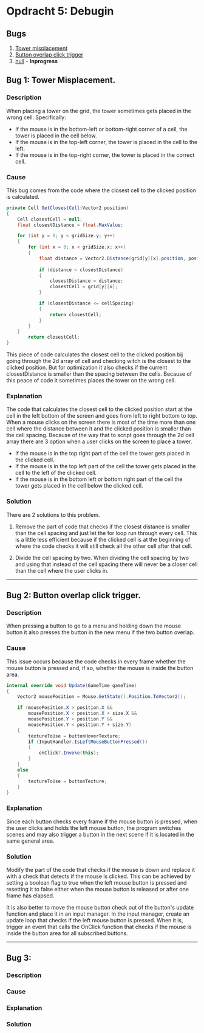 # Opdracht 5: Debugin

## Bugs

1. [Tower misplacement](#bug-1-tower-misplacement)
2. [Button overlap click trigger](#bug-2-button-overlap-click-trigger)
2. [null](#bug-3) - **Inprogress**
## Bug 1: Tower Misplacement.

### Description

When placing a tower on the grid, the tower sometimes gets placed in the wrong cell. Specifically:

- If the mouse is in the bottom-left or bottom-right corner of a cell, the tower is placed in the cell below.
- If the mouse is in the top-left corner, the tower is placed in the cell to the left.
- If the mouse is in the top-right corner, the tower is placed in the correct cell.

### Cause

This bug comes from the code where the closest cell to the clicked position is calculated.

```csharp
private Cell GetClosestCell(Vector2 position)
{
    Cell closestCell = null;
    float closestDistance = float.MaxValue;

    for (int y = 0; y < gridSize.y; y++)
    {
        for (int x = 0; x < gridSize.x; x++)
        {
            float distance = Vector2.Distance(grid[y][x].position, position);
            
            if (distance < closestDistance)
            {
                closestDistance = distance;
                closestCell = grid[y][x];
            }

            if (closestDistance <= cellSpacing)
            {
                return closestCell;
            }
        }
    } 
        return closestCell;
}
```

This piece of code calculates the closest cell to the clicked position bij going through the 2d array of cell and
checking witch is the closest to the clicked position.
But for optimization it also checks if the current closestDistance is smaller than the spacing between the cells.
Because of this peace of code it sometimes places the tower on the wrong cell.

### Explanation

The code that calculates the closest cell to the clicked position start at the cell in the left bottom of the screen and
goes from left to right bottom to top.
When a mouse clicks on the screen there is most of the time more than one cell where the distance between it and the
clicked position is smaller than the cell spacing.
Because of the way that to script goes through the 2d cell array there are 3 option when a user clicks on the screen to
place a tower.

- If the mouse is in the top right part of the cell the tower gets placed in the clicked cell.
- If the mouse is in the top left part of the cell the tower gets placed in the cell to the left of the clicked cell.
- If the mouse is in the bottom left or bottom right part of the cell the tower gets placed in the cell below the
  clicked
  cell.

### Solution

There are 2 solutions to this problem.

1. Remove the part of code that checks if the closest distance is smaller than the cell spacing
   and just let the for loop run through every cell.
   This is a little less efficient because if the clicked cell is at the beginning of where the code checks it will
   still check all the other cell after that cell.


2. Divide the cell spacing by two.
   When dividing the cell spacing by two and using that instead of the cell spacing there will never be a closer cell
   than the cell where the user clicks in.

---

## Bug 2: Button overlap click trigger.

### Description

When pressing a button to go to a menu and holding down the mouse button it also presses the button in the new menu if
the two button overlap.

### Cause

This issue occurs because the code checks in every frame whether the mouse button is pressed and, if so, whether the
mouse is inside the button area.

```csharp
internal override void Update(GameTime gameTime)
{
    Vector2 mousePosition = Mouse.GetState().Position.ToVector2();

    if (mousePosition.X > position.X &&
        mousePosition.X < position.X + size.X &&
        mousePosition.Y > position.Y &&
        mousePosition.Y < position.Y + size.Y)
    {
        textureToUse = buttonHoverTexture;
        if (InputHandler.IsLeftMouseButtonPressed())
        {
            onClick?.Invoke(this);
        }
    }
    else
    {
        textureToUse = buttonTexture;
    }
} 
```

### Explanation

Since each button checks every frame if the mouse button is pressed, when the user clicks and holds the left mouse
button, the program switches scenes and may also trigger a button in the next scene if it is located in the same general
area.

### Solution

Modify the part of the code that checks if the mouse is down and replace it with a check that detects if the mouse is
clicked. This can be achieved by setting a boolean flag to true when the left mouse button is pressed and resetting it
to false either when the mouse button is released or after one frame has elapsed.

It is also better to move the mouse button check out of the button's update function and place it in an input manager.
In the input manager, create an update loop that checks if the left mouse button is pressed. When it is, trigger an
event that calls the OnClick function that checks if the mouse is inside the button area for all subscribed buttons.

---

## Bug 3:

### Description

### Cause

### Explanation

### Solution
